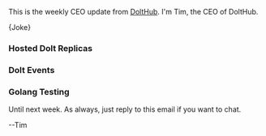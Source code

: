 This is the weekly CEO update from [DoltHub](https://www.dolthub.com/). I'm Tim, the CEO of DoltHub. 

{Joke}

### Hosted Dolt Replicas



### Dolt Events



### Golang Testing



Until next week. As always, just reply to this email if you want to chat.

--Tim
